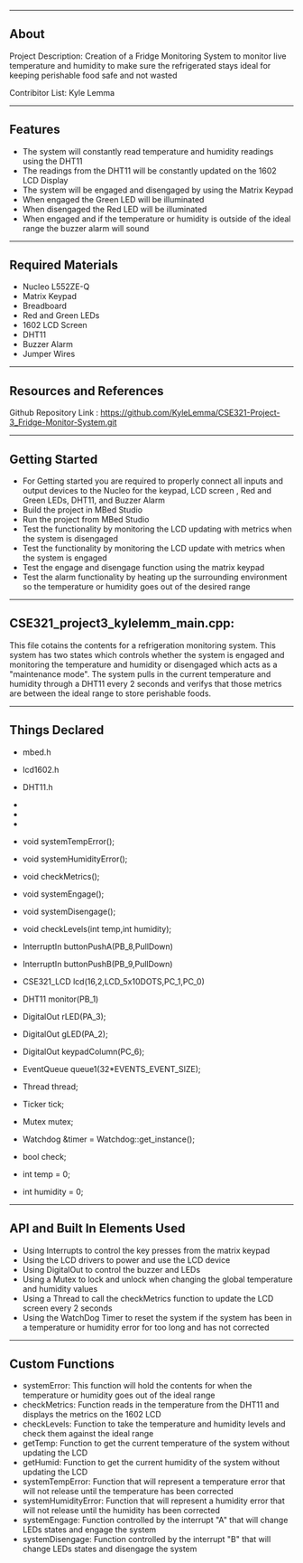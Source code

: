 
-------------------
About
-------------------
Project Description: Creation of a Fridge Monitoring System to monitor live temperature and humidity to make sure the refrigerated stays ideal for keeping perishable food safe and not wasted

Contribitor List: Kyle Lemma

--------------------
Features
--------------------
  - The system will constantly read temperature and humidity readings using the DHT11
  - The readings from the DHT11 will be constantly updated on the 1602 LCD Display
  - The system will be engaged and disengaged by using the Matrix Keypad
  - When engaged the Green LED will be illuminated
  - When disengaged the Red LED will be illuminated 
  - When engaged and if the temperature or humidity is outside of the ideal range the buzzer alarm will sound
  
--------------------
Required Materials
--------------------
- Nucleo L552ZE-Q
- Matrix Keypad
- Breadboard
- Red and Green LEDs
- 1602 LCD Screen
- DHT11
- Buzzer Alarm
- Jumper Wires

--------------------
Resources and References
--------------------

Github Repository Link : https://github.com/KyleLemma/CSE321-Project-3_Fridge-Monitor-System.git

--------------------
Getting Started
--------------------

 - For Getting started you are required to properly connect all inputs and output devices to the Nucleo for the keypad, LCD screen , Red and Green LEDs, DHT11, and Buzzer Alarm
 - Build the project in MBed Studio 
 - Run the project from MBed Studio
 - Test the functionality by monitoring the LCD updating with metrics when the system is disengaged
 - Test the functionality by monitoring the LCD update with metrics when the system is engaged
 - Test the engage and disengage function using the matrix keypad
 - Test the alarm functionality by heating up the surrounding environment so the temperature or humidity goes out of the desired range
  
--------------------
CSE321_project3_kylelemm_main.cpp:
--------------------
 
This file cotains the contents for a refrigeration monitoring system. This system has two states which controls whether the system is engaged and monitoring the temperature and humidity or disengaged which acts as a "maintenance mode". The system pulls in the current temperature and humidity through a DHT11 every 2 seconds and verifys that those metrics are between the ideal range to store perishable foods.

----------
Things Declared
----------

- mbed.h
- lcd1602.h
- DHT11.h
- <cstdio>
- <string>
- <iostream>

- void systemTempError();
- void systemHumidityError();
- void checkMetrics();
- void systemEngage();
- void systemDisengage();
- void checkLevels(int temp,int humidity);

- InterruptIn buttonPushA(PB_8,PullDown)
- InterruptIn buttonPushB(PB_9,PullDown)
- CSE321_LCD lcd(16,2,LCD_5x10DOTS,PC_1,PC_0)
- DHT11 monitor(PB_1)

- DigitalOut rLED(PA_3);
- DigitalOut gLED(PA_2);
- DigitalOut keypadColumn(PC_6);
  
- EventQueue queue1(32*EVENTS_EVENT_SIZE);
- Thread thread;
- Ticker tick;

- Mutex mutex;

- Watchdog &timer = Watchdog::get_instance();
  
- bool check;
- int temp = 0;
- int humidity = 0;

----------
API and Built In Elements Used
----------

- Using Interrupts to control the key presses from the matrix keypad
- Using the LCD drivers to power and use the LCD device
- Using DigitalOut to control the buzzer and LEDs
- Using a Mutex to lock and unlock when changing the global temperature and humidity values
- Using a Thread to call the checkMetrics function to update the LCD screen every 2 seconds
- Using the WatchDog Timer to reset the system if the system has been in a temperature or humidity error for too long and has not corrected

----------
Custom Functions
----------

- systemError: This function will hold the contents for when the temperature or humidity goes out of the ideal range
- checkMetrics: Function reads in the temperature from the DHT11 and displays the metrics on the 1602 LCD
- checkLevels: Function to take the temperature and humidity levels and check them against the ideal range
- getTemp: Function to get the current temperature of the system without updating the LCD
- getHumid: Function to get the current humidity of the system without updating the LCD
- systemTempError: Function that will represent a temperature error that will not release until the temperature has been corrected
- systemHumidityError: Function that will represent a humidity error that will not release until the humidity has been corrected
- systemEngage: Function controlled by the interrupt "A" that will change LEDs states and engage the system
- systemDisengage: Function controlled by the interrupt "B" that will change LEDs states and disengage the system
